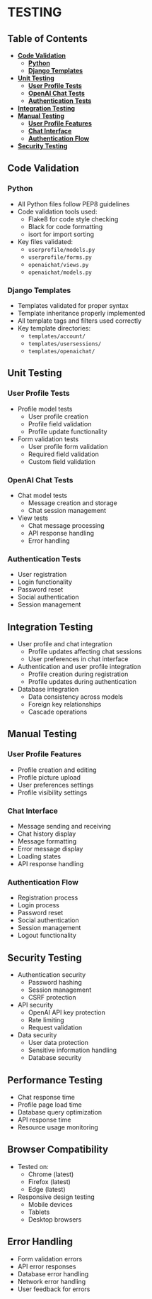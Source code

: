 # **TESTING**

## **Table of Contents**
* [**Code Validation**](#code-validation)
    + [**Python**](#python)
    + [**Django Templates**](#django-templates)
* [**Unit Testing**](#unit-testing)
    + [**User Profile Tests**](#user-profile-tests)
    + [**OpenAI Chat Tests**](#openai-chat-tests)
    + [**Authentication Tests**](#authentication-tests)
* [**Integration Testing**](#integration-testing)
* [**Manual Testing**](#manual-testing)
    + [**User Profile Features**](#user-profile-features)
    + [**Chat Interface**](#chat-interface)
    + [**Authentication Flow**](#authentication-flow)
* [**Security Testing**](#security-testing)

## **Code Validation**

### **Python**
- All Python files follow PEP8 guidelines
- Code validation tools used:
  - Flake8 for code style checking
  - Black for code formatting
  - isort for import sorting
- Key files validated:
  - `userprofile/models.py`
  - `userprofile/forms.py`
  - `openaichat/views.py`
  - `openaichat/models.py`

### **Django Templates**
- Templates validated for proper syntax
- Template inheritance properly implemented
- All template tags and filters used correctly
- Key template directories:
  - `templates/account/`
  - `templates/usersessions/`
  - `templates/openaichat/`

## **Unit Testing**

### **User Profile Tests**
- Profile model tests
  - User profile creation
  - Profile field validation
  - Profile update functionality
- Form validation tests
  - User profile form validation
  - Required field validation
  - Custom field validation

### **OpenAI Chat Tests**
- Chat model tests
  - Message creation and storage
  - Chat session management
- View tests
  - Chat message processing
  - API response handling
  - Error handling

### **Authentication Tests**
- User registration
- Login functionality
- Password reset
- Social authentication
- Session management

## **Integration Testing**
- User profile and chat integration
  - Profile updates affecting chat sessions
  - User preferences in chat interface
- Authentication and user profile integration
  - Profile creation during registration
  - Profile updates during authentication
- Database integration
  - Data consistency across models
  - Foreign key relationships
  - Cascade operations

## **Manual Testing**

### **User Profile Features**
- Profile creation and editing
- Profile picture upload
- User preferences settings
- Profile visibility settings

### **Chat Interface**
- Message sending and receiving
- Chat history display
- Message formatting
- Error message display
- Loading states
- API response handling

### **Authentication Flow**
- Registration process
- Login process
- Password reset
- Social authentication
- Session management
- Logout functionality

## **Security Testing**
- Authentication security
  - Password hashing
  - Session management
  - CSRF protection
- API security
  - OpenAI API key protection
  - Rate limiting
  - Request validation
- Data security
  - User data protection
  - Sensitive information handling
  - Database security

## **Performance Testing**
- Chat response time
- Profile page load time
- Database query optimization
- API response time
- Resource usage monitoring

## **Browser Compatibility**
- Tested on:
  - Chrome (latest)
  - Firefox (latest)
  - Edge (latest)
- Responsive design testing
  - Mobile devices
  - Tablets
  - Desktop browsers

## **Error Handling**
- Form validation errors
- API error responses
- Database error handling
- Network error handling
- User feedback for errors
